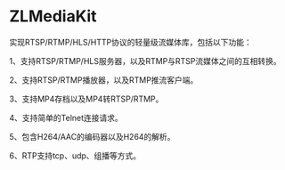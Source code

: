 # ZLMediaKit
实现RTSP/RTMP/HLS/HTTP协议的轻量级流媒体库，包括以下功能：

1、支持RTSP/RTMP/HLS服务器，以及RTMP与RTSP流媒体之间的互相转换。

2、支持RTSP/RTMP播放器，以及RTMP推流客户端。

3、支持MP4存档以及MP4转RTSP/RTMP。

4、支持简单的Telnet连接请求。

5、包含H264/AAC的编码器以及H264的解析。

6、RTP支持tcp、udp、组播等方式。


